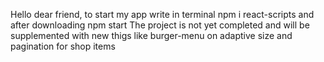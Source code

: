 Hello dear friend, to start my app write in terminal npm i react-scripts and after downloading npm start
The project is not yet completed and will be supplemented with new thigs like burger-menu on adaptive size and pagination for shop items
